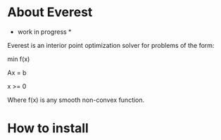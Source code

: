 # About Everest

* work in progress *

Everest is an interior point optimization solver for problems of the form:

min f(x)

Ax = b

x >= 0

Where f(x) is any smooth non-convex function.

# How to install





